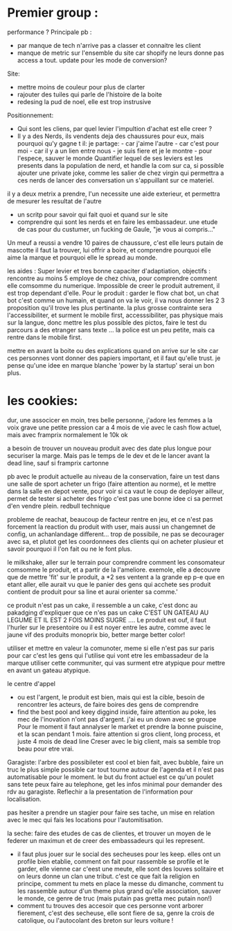 # Premier group :
performance ?
Principale pb : 
- par manque de tech n'arrive pas a classer et connaitre les client
- manque de metric sur l'ensemble du site car shopify ne leurs donne pas access a tout.
    update pour les mode de conversion?

Site:
- mettre moins de couleur pour plus de clarter
- rajouter des tuiles qui parle de l'histoire de la boite
- redesing la pud de noel, elle est trop instrusive

Positionnement: 
- Qui sont les cliens, par quel levier l'impultion d'achat est elle 
    creer ? 
- Il y a des Nerds, ils vendents deja des chaussures pour eux, mais pourquoi
    qu'y gagne t il: 
    je partage: 
        - car j'aime l'autre 
        - car c'est pour moi
        - car il y a un lien entre nous
        - je suis fiere et je le montre 
        - pour l'espece, sauver le monde
 Quantifier lequel de ses leviers est les presents dans la population de nerd,
 et handle la com sur ca, si possible ajouter une private joke, comme les salier de chez virgin
 qui permettra a ces nerds de lancer des conversation un s'appuillant sur ce materiel. 

il y a deux metrix a prendre, l'un necessite une aide exterieur, et permettra de mesurer les resultat de l'autre
- un scritp pour savoir qui fait quoi et quand sur le site
- comprendre qui sont les nerds et en faire les embassadeur. 
    une etude de cas pour du custumer, un fucking de Gaule, "je vous ai compris..."

Un meuf a reussi a vendre 10 paires de chaussure, c'est elle leurs putain de mascotte 
il faut la trouver, lui offrir a boire, et comprendre pourquoi elle aime la marque
et pourquoi elle le spread au monde.


les aides : 
Super levier et tres bonne capaciter d'adaptiation,
objectifs : rencontre au moins 5 employe de chez chiva, pour comprendre comment
elle comsomme du numerique. Impossible de creer le produit autrement, il est 
trop dependant d'elle.
Pour le produit : garder le flow chat bot, un chat bot c'est comme un humain,
et quand on va le voir, il va nous donner les 2 3 proposition qu'il trove les 
plus pertinante.
la plus grosse contrainte sera l'accessibiliter, et surment le mobile first,
accesssibiliter, pas physique mais sur la langue, donc mettre les plus possible
des pictos, faire le test du parcours a des etranger sans texte ...
la police est un peu petite, mais ca rentre dans le mobile first.


mettre en avant la boite ou des explications quand on arrive sur le site
car ces personnes vont donner des papiers important, et il faut qu'elle trust.
je pense qu'une idee en marque blanche 'power by la startup' serai un bon plus.


# les cookies:
dur, une associcer en moin, tres belle personne, j'adore les femmes a la voix grave
une petite pression car a 4 mois de vie avec le cash flow actuel,
mais avec framprix normalement le 10k ok

a besoin de trouver un nouveau produit avec des date plus longue pour securiser 
la marge. Mais pas le temps de le dev et de le lancer avant la dead line, sauf si framprix cartonne

pb avec le produit actuelle au niveau de la conservation, faire un test dans une salle de sport
acheter un frigo (faire attention au norme), et le mettre dans la salle en depot vente, 
pour voir si ca vaut le coup de deployer ailleur, permet de tester si acheter des frigo c'est pas une 
bonne idee ci sa permet d'en vendre plein. redbull technique

probleme de reachat, beaucoup de facteur rentre en jeu, et ce n'est pas forcement la reaction du produit
with user, mais aussi un changemnet de config, un achanlandage different... trop de possibile, 
ne pas se decourager avec sa, et plutot get les coordonnees des clients qui on acheter plusieur et savoir pourquoi il
l'on fait ou ne le font plus.

le milkshake, aller sur le terrain pour comprendre comment les consomateur comsomme le produit,
et a partir de la l'ameliore. 
exemole, elle a decouvre que de mettre 'fit' sur le produit, a *2 ses ventent a la grande ep
p-e que en etant aller, elle aurait vu que le panier des gens qui acchete ses produit contient de produit pour sa line
et aurai orienter sa comme.'

ce produit n'est pas un cake, il ressemble a un cake, c'est donc au pakadging d'expliquer que ce n'es pas un cake
C'EST UN GATEAU AU LEGUME ET IL EST 2 FOIS MOINS SUGRE .... Le produit est ouf,
il faut l'hurler sur le presentoire ou il est noyer entre les autre,
comme avec le jaune vif des produits monoprix bio, better marge better color! 

utiliser et mettre en valeur la comunoter, meme si elle n'est pas sur paris
pour car c'est les gens qui l'utilise qui vont etre les embassadeur de la marque
utiliser cette communiter, qui vas surment etre atypique pour mettre en avant un gateau atypique.


le centre d'appel
- ou est l'argent, le produit est bien, mais qui est la cible, 
    besoin de rencontrer les acteurs, de faire boires des gens
    de comprendre
- find the best pool and keey diggind inside, faire attention au poke, 
    les mec de l'inovation n'ont pas d'argent.
j'ai eu un down avec se groupe
Pour le moment il faut annalyser le market et prendre la bonne puiscine, 
et la scan pendant 1 mois. 
faire attention si gros client, long process, et juste 4 mois de dead line
Creser avec le big client, mais sa semble trop beau pour etre vrai.

Garagiste:
l'arbre des possibileter est cool et bien fait, 
avec bubble, faire un truc le plus simple possible car tout tourne autour de 
l'agenda et il n'est pas automatisable pour le moment.
le but du front actuel est ce qu'un poulet sans tete peux faire au telephone,
get les infos minimal pour demander des rdv au garagiste.
Reflechir a la presentation de l'information pour localisation.

pas hesiter a prendre un stagier pour faire ses tache,
un mise en relation avec le mec qui fais les locations pour l'automitisation.

la seche: 
faire des etudes de cas de clientes, et trouver un moyen de le federer un maximun 
et de creer des embassadeurs qui les represent.
- il faut plus jouer sur le social des secheuses pour les keep. elles ont un profile 
bien etablie, comment on fait pour rassemble se profile et le garder, 
elle vienne car c'eest une meute, elle sont des louves solitaire et on leurs donne 
un clan une tribut. c'est ce que fait la religion en principe, comment tu mets 
en place la messe du dimanche, comment tu les rassemble autour d'un theme plus grand qu'elle 
association, sauver le monde, ce genre de truc (mais putain pas gretta mec putain non!)
- comment tu trouves des accesoir que ces personne vont arborer fierement, c'est des secheuse,
elle sont fiere de sa, genre la crois de catolique, ou l'autocolant des breton sur leurs voiture ! 





